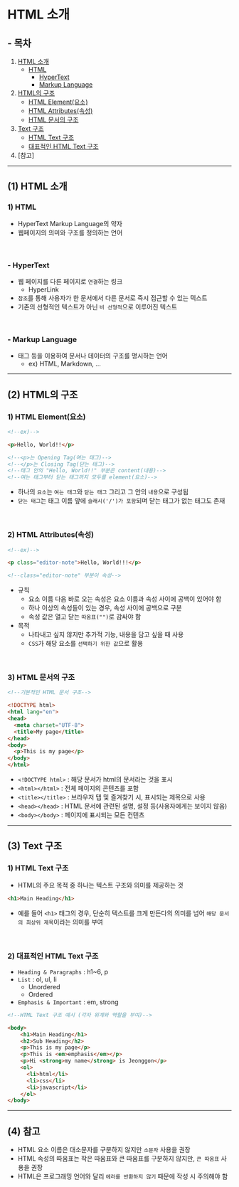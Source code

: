 # HTML 소개

## - 목차
1. [HTML 소개](#1-html-소개)
    - [HTML](#1-html)
        - [HyperText](#--hypertext)
        - [Markup Language](#--markup-language)
2. [HTML의 구조](#2-html의-구조)
    - [HTML Element(요소)](#1-html-element요소)
    - [HTML Attributes(속성)](#2-html-attributes속성)
    - [HTML 문서의 구조](#3-html-문서의-구조)
3. [Text 구조](#3-text-구조)
    - [HTML Text 구조](#1-html-text-구조)
    - [대표적인 HTML Text 구조](#2-대표적인-html-text-구조)
4. [참고]

---

## (1) HTML 소개

### **1) HTML**

- HyperText Markup Language의 약자
- 웹페이지의 의미와 구조를 정의하는 언어

<br>

### - HyperText

- 웹 페이지를 다른 페이지로 `연결`하는 링크
  - HyperLink
- `참조`를 통해 사용자가 한 문서에서 다른 문서로 즉시 접근할 수 있는 텍스트
- 기존의 선형적인 텍스트가 아닌 `비 선형적`으로 이루어진 텍스트

<br>

### - Markup Language

- 태그 등을 이용하여 문서나 데이터의 구조를 명시하는 언어
  - ex) HTML, Markdown, ...


---

## (2) HTML의 구조

### **1) HTML Element(요소)**

```html
<!--ex)-->

<p>Hello, World!!</p>

<!--<p>는 Opening Tag(여는 태그)-->
<!--</p>는 Closing Tag(닫는 태그)-->
<!--태그 안의 "Hello, World!!" 부분은 content(내용)-->
<!--여는 태그부터 닫는 태그까지 모두를 element(요소)-->
```

- 하나의 `요소`는 `여는 태그`와 `닫는 태그` 그리고 그 안의 `내용`으로 구성됨
- `닫는 태그`는 태그 이름 앞에 `슬래시('/')가 포함`되며 닫는 태그가 없는 태그도 존재

<br>

### **2) HTML Attributes(속성)**

```html
<!--ex)-->

<p class="editor-note">Hello, World!!!</p>

<!--class="editor-note" 부분이 속성-->
```

- 규칙
  - 요소 이름 다음 바로 오는 속성은 요소 이름과 속성 사이에 공백이 있어야 함
  - 하나 이상의 속성들이 있는 경우, 속성 사이에 공백으로 구분
  - 속성 값은 열고 닫는 `따옴표("")`로 감싸야 함
- 목적
  - 나타내고 싶지 않지만 추가적 기능, 내용을 담고 싶을 때 사용
  - `CSS`가 해당 요소를 `선택하기 위한 값`으로 활용

<br>

### **3) HTML 문서의 구조**

```html
<!--기본적인 HTML 문서 구조-->

<!DOCTYPE html>
<html lang="en">
<head>
  <meta charset="UTF-8">
  <title>My page</title>
</head>
<body>
  <p>This is my page</p>
</body>
</html>
```

- `<!DOCTYPE html>` : 해당 문서가 html의 문서라는 것을 표시
- `<html></html>` : 전체 페이지의 콘텐츠를 포함
- `<title></title>` : 브라우저 탭 및 즐겨찾기 시, 표시되는 제목으로 사용
- `<head></head>` : HTML 문서에 관련된 설명, 설정 등(사용자에게는 보이지 않음)
- `<body></body>` : 페이지에 표시되는 모든 컨텐츠


---

## (3) Text 구조

### **1) HTML Text 구조**

- HTML의 주요 목적 중 하나는 텍스트 구조와 의미를 제공하는 것

```html
<h1>Main Heading</h1>
```

- 예를 들어 `<h1>` 태그의 경우, 단순히 텍스트를 크게 만든다의 의미를 넘어 `해당 문서의 최상위 제목`이라는 의미를 부여

<br>

### **2) 대표적인 HTML Text 구조**

- `Heading & Paragraphs` : h1~6, p
- `List` : ol, ul, li
  - Unordered
  - Ordered
- `Emphasis & Important` : em, strong

```html
<!--HTML Text 구조 예시 (각자 위계와 역할을 부여)-->

<body>
    <h1>Main Heading</h1>
    <h2>Sub Heading</h2>
    <p>This is my page</p>
    <p>This is <em>emphasis</em></p>
    <p>Hi <strong>my name</strong> is Jeonggon</p>
    <ol>
      <li>html</li>
      <li>css</li>
      <li>javascript</li>
    </ol>
</body>
```


---

## (4) 참고

- HTML 요소 이름은 대소문자를 구분하지 않지만 `소문자` 사용을 권장
- HTML 속성의 따옴표는 작은 따옴표와 큰 따옴표를 구분하지 않지만, `큰 따옴표` 사용을 권장
- HTML은 프로그래밍 언어와 달리 `에러를 반환하지 않기` 때문에 작성 시 주의해야 함